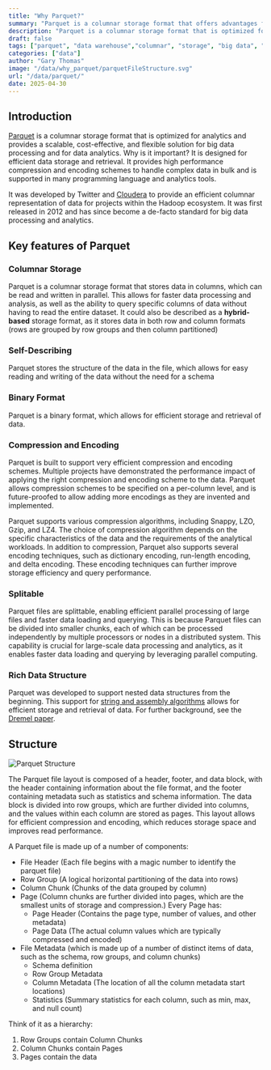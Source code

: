 ```yaml
---
title: "Why Parquet?"
summary: "Parquet is a columnar storage format that offers advantages for big data processing and analytics"
description: "Parquet is a columnar storage format that is optimized for analytics and provides a scalable, cost-effective, and flexible solution for data analytics. Why is it important?"
draft: false
tags: ["parquet", "data warehouse","columnar", "storage", "big data", "data analytics"]
categories: ["data"]
author: "Gary Thomas"
image: "/data/why_parquet/parquetFileStructure.svg"
url: "/data/parquet/"
date: 2025-04-30
---
```


## Introduction

[Parquet](https://parquet.apache.org/) is a columnar storage format that is optimized for analytics and provides a scalable, cost-effective, and flexible solution for big data processing and for data analytics. Why is it important?
 It is designed for efficient data storage and retrieval. It provides high performance compression and encoding schemes to handle complex data in bulk and is supported in many programming language and analytics tools.

 It was developed by Twitter and [Cloudera](https://www.cloudera.com/) to provide an efficient columnar representation of data for projects within the Hadoop ecosystem. It was first released in 2012 and has since become a de-facto standard for big data processing and analytics.

## Key features of Parquet

### Columnar Storage

Parquet is a columnar storage format that stores data in columns, which can be read and written in parallel. This allows for faster data processing and analysis, as well as the ability to query specific columns of data without having to read the entire dataset.
It could also be described as a **hybrid-based** storage format, as it stores data in both row and column formats (rows are grouped by row groups and then column partitioned)

### Self-Describing

Parquet stores the structure of the data in the file, which allows for easy reading and writing of the data without the need for a schema

### Binary Format

Parquet is a binary format, which allows for efficient storage and retrieval of data.

### Compression and Encoding

Parquet is built to support very efficient compression and encoding schemes. Multiple projects have demonstrated the performance impact of applying the right compression and encoding scheme to the data. Parquet allows compression schemes to be specified on a per-column level, and is future-proofed to allow adding more encodings as they are invented and implemented.

Parquet supports various compression algorithms, including Snappy, LZO, Gzip, and LZ4. The choice of compression algorithm depends on the specific characteristics of the data and the requirements of the analytical workloads. In addition to compression, Parquet also supports several encoding techniques, such as dictionary encoding, run-length encoding, and delta encoding. These encoding techniques can further improve storage efficiency and query performance.

### Splitable

Parquet files are splittable, enabling efficient parallel processing of large files and faster data loading and querying. This is because Parquet files can be divided into smaller chunks, each of which can be processed independently by multiple processors or nodes in a distributed system. This capability is crucial for large-scale data processing and analytics, as it enables faster data loading and querying by leveraging parallel computing.

### Rich Data Structure

Parquet was developed to support nested data structures from the beginning. This support for [string and assembly algorithms](https://github.com/julienledem/redelm/wiki/The-striping-and-assembly-algorithms-from-the-Dremel-paper) allows for efficient storage and retrieval of data. For further background, see the [Dremel paper](https://research.google/pubs/dremel-a-decade-of-interactive-sql-analysis-at-web-scale/).

## Structure

![Parquet Structure](/data/why_parquet/parquetFileStructure.svg)

The Parquet file layout is composed of a header, footer, and data block, with the header containing information about the file format, and the footer containing metadata such as statistics and schema information. The data block is divided into row groups, which are further divided into columns, and the values within each column are stored as pages. This layout allows for efficient compression and encoding, which reduces storage space and improves read performance.

A Parquet file is made up of a number of components:

- File Header (Each file begins with a magic number to identify the parquet file)
- Row Group (A logical horizontal partitioning of the data into rows)
- Column Chunk (Chunks of the data grouped by column)
- Page (Column chunks are further divided into pages, which are the smallest units of storage and compression.) Every Page has:
    - Page Header (Contains the page type, number of values, and other metadata)
    - Page Data (The actual column values which are typically compressed and encoded)
- File Metadata (which is made up of a number of distinct items of data, such as the schema, row groups, and column chunks)
    - Schema definition
    - Row Group Metadata
    - Column Metadata (The location of all the column metadata start locations)
    - Statistics (Summary statistics for each column, such as min, max, and null count)

Think of it as a hierarchy:
1. Row Groups contain Column Chunks
2. Column Chunks contain Pages
3. Pages contain the data
